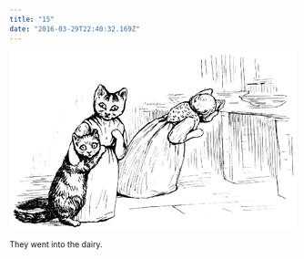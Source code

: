 ```yaml
---
title: "15"
date: "2016-03-29T22:40:32.169Z"
---
```



![SAMUEL WHISKERS](./pic30.gif)

They went into the dairy.